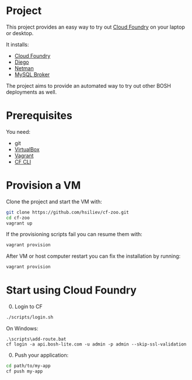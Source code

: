 # Project
This project provides an easy way to try out [Cloud Foundry](https://www.cloudfoundry.org/) on your laptop or desktop. 

It installs:
* [Cloud Foundry](https://github.com/cloudfoundry/cf-release)
* [Diego](https://github.com/cloudfoundry/diego-release)
* [Netman](https://github.com/cloudfoundry-incubator/cf-networking-release)
* [MySQL Broker](https://github.com/cloudfoundry/cf-mysql-broker) 

The project aims to provide an automated way to try out other BOSH deployments as well.

# Prerequisites

You need:
* git
* [VirtualBox](https://www.virtualbox.org)
* [Vagrant](https://www.vagrantup.com)
* [CF CLI](https://github.com/cloudfoundry/cli#downloads)

# Provision a VM

Clone the project and start the VM with:
```bash
git clone https://github.com/hsiliev/cf-zoo.git
cd cf-zoo
vagrant up
```

If the provisioning scripts fail you can resume them with:
```bash
vagrant provision
```

After VM or host computer restart you can fix the installation by running:
```bash
vagrant provision
```

# Start using Cloud Foundry

0. Login to CF

  ```bash
  ./scripts/login.sh
  ```
  
  On Windows:
  
  ```
  .\scripts\add-route.bat
  cf login -a api.bosh-lite.com -u admin -p admin --skip-ssl-validation
  ```

0. Push your application:

  ```bash
  cd path/to/my-app
  cf push my-app
  ```
